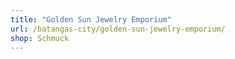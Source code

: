 ```yaml
---
title: "Golden Sun Jewelry Emporium"
url: /batangas-city/golden-sun-jewelry-emporium/
shop: Schmuck
---
```

